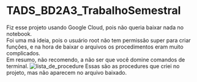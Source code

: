 # TADS_BD2A3_TrabalhoSemestral

Fiz esse projeto usando Google Cloud, pois não queria baixar nada no notebook.<br>
Foi uma má ideia, pois o usuário root não tem permissão super para criar funções,
e na hora de baixar o arquivos os procedimentos eram muito complicados.<br>
Em resumo, não recomendo, a não ser que você domine comandos de terminal.
![lista_de_procedure](https://user-images.githubusercontent.com/61765516/146966899-0556bfba-90b6-4136-8087-2be6aa0fcde4.png)
Essas são as procedures que criei no projeto, mas não aparecem no arquivo baixado.

